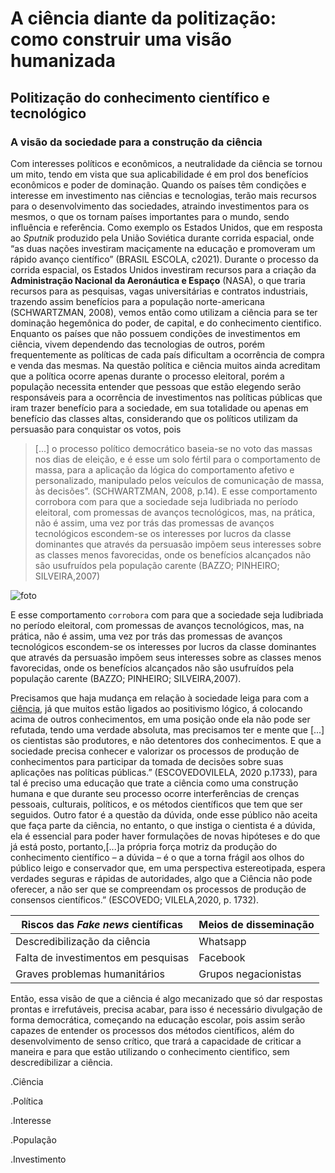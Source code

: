 # A ciência diante da politização: como construir uma visão humanizada
## Politização do conhecimento científico e tecnológico
### A visão da sociedade para a construção da ciência 
Com interesses políticos e econômicos, a neutralidade da ciência se tornou um mito, tendo em vista que sua aplicabilidade é em prol dos benefícios econômicos e poder de dominação. Quando os países têm condições e interesse em investimento nas ciências e tecnologias, terão mais recursos para o desenvolvimento das sociedades, atraindo investimentos para os mesmos, o que os tornam países importantes para o mundo, sendo influência e referência. Como exemplo os Estados Unidos, que em resposta ao _Sputnik_ produzido pela União Soviética durante corrida espacial, onde “as duas nações investiram maciçamente na educação e promoveram um rápido avanço científico” (BRASIL ESCOLA, c2021).
 Durante o processo da corrida espacial, os Estados Unidos investiram recursos para a criação da 
**Administração Nacional da Aeronáutica e Espaço** (NASA), o que traria recursos para as pesquisas, vagas universitárias e contratos industriais, trazendo assim benefícios para a população norte-americana (SCHWARTZMAN, 2008), vemos então como utilizam a ciência para se ter dominação hegemônica do poder, de capital, e do conhecimento cientifico. Enquanto os países que não possuem condições de investimentos em ciência, vivem dependendo das tecnologias de outros, porém frequentemente as políticas de cada país dificultam a ocorrência de compra e venda das mesmas.
Na questão política e ciência muitos ainda acreditam que a política ocorre apenas durante o processo eleitoral, porém a população necessita entender que pessoas que estão elegendo serão responsáveis para a ocorrência de investimentos nas políticas públicas que iram trazer benefício para a sociedade, em sua totalidade ou apenas em benefício das classes altas, considerando que os políticos utilizam da persuasão para conquistar os votos, pois  
> [...] o processo político democrático baseia-se no voto das massas nos dias de eleição, e é esse um solo fértil para o comportamento de massa, para a aplicação da lógica do comportamento afetivo e personalizado, manipulado pelos veículos de comunicação de massa, às decisões”. (SCHWARTZMAN, 2008, p.14).
 E esse comportamento corrobora com para que a sociedade seja ludibriada no período eleitoral, com promessas de avanços tecnológicos, mas, na prática, não é assim, uma vez por trás das promessas de avanços tecnológicos escondem-se os interesses por lucros da classe dominantes que através da persuasão impõem seus interesses sobre as classes menos favorecidas, onde os benefícios alcançados não são usufruídos pela população carente (BAZZO; PINHEIRO; SILVEIRA,2007)
 
 ![foto](https://encrypted-tbn0.gstatic.com/images?q=tbn:ANd9GcQnLAr2ZlgOapP701c6lekxTPrYHJf5auVORg&usqp=CAU)
 
E esse comportamento `corrobora` com para que a sociedade seja ludibriada no período eleitoral, com promessas de avanços tecnológicos, mas, na prática, não é assim, uma vez por trás das promessas de avanços tecnológicos escondem-se os interesses por lucros da classe dominantes que através da persuasão impõem seus interesses sobre as classes menos favorecidas, onde os benefícios alcançados não são usufruídos pela população carente (BAZZO; PINHEIRO; SILVEIRA,2007).

Precisamos que haja mudança em relação à sociedade leiga para com a [ciência](https://doi.org/10.1590/1413-81232021267.04302021), já que muitos estão ligados ao positivismo lógico, á colocando acima de outros conhecimentos, em uma posição onde ela não pode ser refutada, tendo uma verdade absoluta, mas precisamos ter e mente que [...] os cientistas são produtores, e não detentores dos conhecimentos. E que a sociedade precisa conhecer e valorizar os processos de produção de conhecimentos para participar da tomada de decisões sobre suas aplicações nas políticas públicas.” (ESCOVEDOVILELA, 2020 p.1733), para tal é preciso uma educação que trate a ciência como uma construção humana e que durante seu processo ocorre interferências de crenças pessoais, culturais, políticos, e os métodos científicos que tem que ser seguidos. 
Outro fator é a questão da dúvida, onde esse público não aceita que faça parte da ciência, no entanto, o que instiga o cientista é a dúvida, ela é essencial para poder haver formulações de novas hipóteses e do que já está posto, portanto,[...]a própria força motriz da produção do conhecimento científico – a dúvida – é o que a torna frágil aos olhos do público leigo e conservador que, em uma perspectiva estereotipada, espera verdades seguras e rápidas de autoridades, algo que a Ciência não pode oferecer, a não ser que se compreendam os processos de produção de consensos científicos.” (ESCOVEDO; VILELA,2020, p. 1732).

|Riscos das _Fake news_ científicas   | Meios de disseminação|
|-------------------------------------|----------------------|
|  Descredibilização da ciência       | Whatsapp|
|  Falta de investimentos em pesquisas| Facebook|
|  Graves problemas humanitários      | Grupos negacionistas|


 Então, essa visão de que a ciência é algo mecanizado que só dar respostas prontas e irrefutáveis, precisa acabar, para isso é necessário divulgação de forma democrática, começando na educação escolar, pois assim serão capazes de entender os processos dos métodos científicos, além do desenvolvimento de senso crítico, que trará a capacidade de criticar a maneira e para que estão utilizando o conhecimento cientifico, sem descredibilizar a ciência.

.Ciência

.Política

.Interesse

.População

.Investimento


